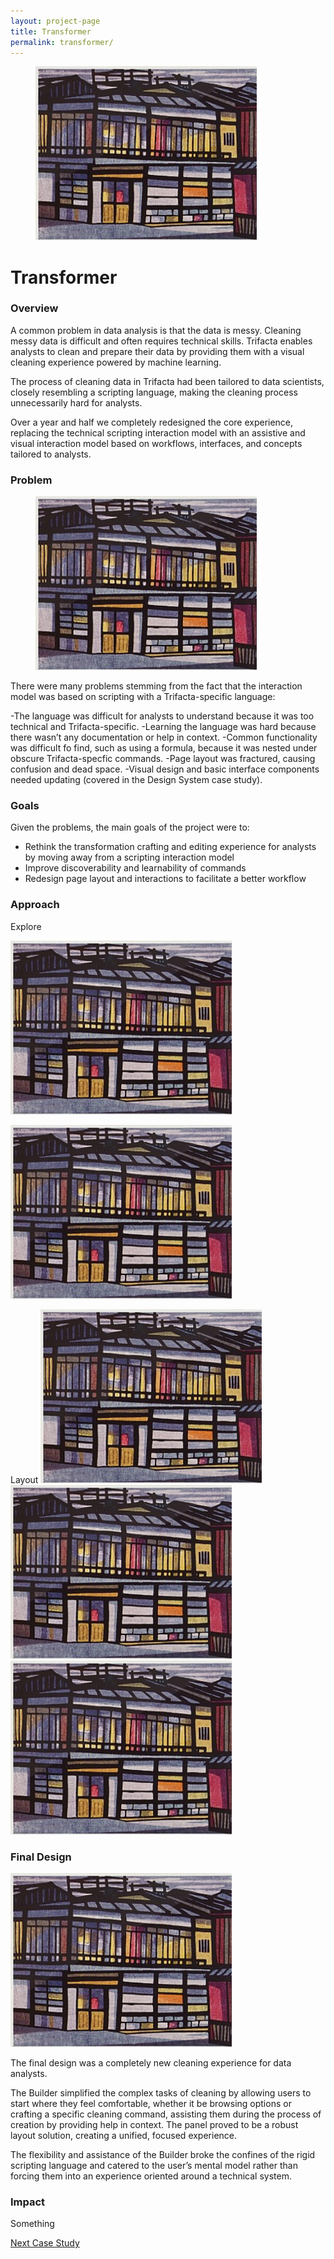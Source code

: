 ```yaml
---
layout: project-page
title: Transformer
permalink: transformer/
---
```

<figure class="hero"><img src="images/transformer/test.png"></figure>

# Transformer

### Overview
A common problem in data analysis is that the data is messy.  Cleaning messy data is difficult and often requires technical skills.  Trifacta enables analysts to clean and prepare their data by providing them with a visual cleaning experience powered by machine learning.

The process of cleaning data in Trifacta had been tailored to data scientists, closely resembling a scripting language, making the cleaning process unnecessarily hard for analysts.

Over a year and half we completely redesigned the core experience, replacing the technical scripting interaction model with an assistive and visual interaction model based on workflows, interfaces, and concepts tailored to analysts.

### Problem
<figure><img src="images/transformer/test.png"></figure>

There were many problems stemming from the fact that the interaction model was based on scripting with a Trifacta-specific language:

-The language was difficult for analysts to understand because it was too technical and Trifacta-specific.
-Learning the language was hard because there wasn’t any documentation or help in context.
-Common functionality was difficult fo find, such as using a formula, because it was nested under obscure Trifacta-specfic commands.
-Page layout was fractured, causing confusion and dead space.
-Visual design and basic interface components needed updating (covered in the Design System case study).

### Goals
Given the problems, the main goals of the project were to:
- Rethink the transformation crafting and editing experience for analysts by moving away from a scripting interaction model
- Improve discoverability and learnability of commands
- Redesign page layout and interactions to facilitate a better workflow

### Approach
Explore

![Test](images/transformer/test.png)

![Test](images/transformer/test.png)

Layout
![Test](images/transformer/test.png)
![Test](images/transformer/test.png)
![Test](images/transformer/test.png)

### Final Design
![Test](images/transformer/test.png)

The final design was a completely new cleaning experience for data analysts.

The Builder simplified the complex tasks of cleaning by allowing users to start where they feel comfortable, whether it be browsing options or crafting a specific cleaning command, assisting them during the process of creation by providing help in context. The panel proved to be a robust layout solution, creating a unified, focused experience.

The flexibility and assistance of the Builder broke the confines of the rigid scripting language and catered to the user’s mental model rather than forcing them into an experience oriented around a technical system.

### Impact
Something

[Next Case Study](/something)
